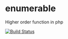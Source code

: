 # enumerable

Higher order function in php

[![Build Status](https://travis-ci.org/pskordilakis/enumerable.svg?branch=master)](https://travis-ci.org/pskordilakis/enumerable)
